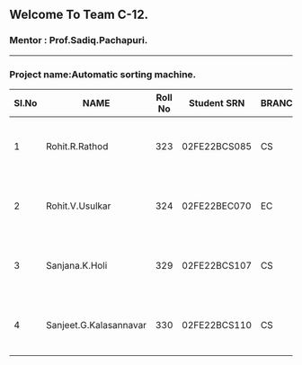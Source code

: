 ## Welcome To Team C-12.
### Mentor : Prof.Sadiq.Pachapuri.

***

### Project name:Automatic sorting machine.
|**SI.No** | **NAME**           | **Roll No** | **Student SRN** | **BRANCH** |**PHOTO**|
|-------|-------------------------------|---------|-------------|--------|------------|
| 1     |Rohit.R.Rathod                   | 323  |02FE22BCS085| CS    |![WhatsApp Image 2023-07-03 at 13 34 47](https://github.com/CEER-C/C12/assets/131159328/083c75d7-8470-47f4-acc6-2367834a91d2)|
| 2     |Rohit.V.Usulkar                  | 324  | 02FE22BEC070 | EC  |![WhatsApp Image 2023-07-03 at 13 29 08](https://github.com/CEER-C/C12/assets/131159328/b43304df-e7d2-426d-9c99-caf77ab48259)|
| 3     | Sanjana.K.Holi                | 329  |02FE22BCS107| CS   |![WhatsApp Image 2023-07-03 at 13 32 08](https://github.com/CEER-C/C12/assets/131159328/b51391ac-1c36-4110-ab71-d9d9effba5ce)|
| 4     | Sanjeet.G.Kalasannavar | 330  | 02FE22BCS110 | CS|![WhatsApp Image 2023-07-03 at 13 29 38](https://github.com/CEER-C/C12/assets/131159328/a9ec59fc-4efc-4b03-97be-5467c2135926)|
